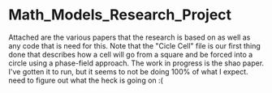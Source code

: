# Math_Models_Research_Project
Attached are the various papers that the research is based on as well as any code that is need for this. 
Note that the "Cicle Cell" file is our first thing done that describes how a cell will go from a square and be forced into a circle using a phase-field approach.
The work in progress is the shao paper. I've gotten it to run, but it seems to not be doing 100% of what I expect.  need to figure out what the heck is going on :(

